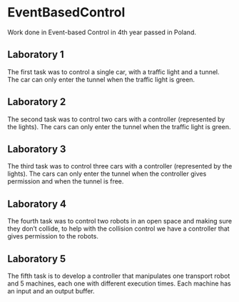 # EventBasedControl

Work done in Event-based Control in 4th year passed in Poland.

## Laboratory 1

The first task was to control a single car, with a traffic light and a tunnel. The car can only enter the tunnel when the traffic light is green.

## Laboratory 2

The second task was to control two cars with a controller (represented by the lights).
The cars can only enter the tunnel when the traffic light is green.

## Laboratory 3

The third task was to control three cars with a controller (represented by the lights). The cars can only enter the tunnel when the controller gives permission and when the tunnel is free.

## Laboratory 4

The fourth task was to control two robots in an open space and making sure they don’t collide, to help with the collision control we have a controller that gives permission to the robots.

## Laboratory 5

The fifth task is to develop a controller that manipulates one transport robot and 5 machines, each one with different execution times. Each machine has an input and an output buffer.
